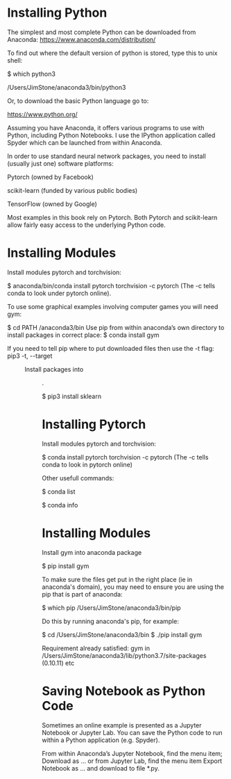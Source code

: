
Installing Python
=================

The simplest and most complete Python can be downloaded from Anaconda:
https://www.anaconda.com/distribution/

To find out where the default version of python is stored, type this to unix shell:

$ which python3

/Users/JimStone/anaconda3/bin/python3

Or, to download the basic Python language go to:

https://www.python.org/

Assuming you have Anaconda, it offers various programs to use with Python, including Python Notebooks.
I use the IPython application called Spyder which can be launched from within Anaconda.

In order to use standard neural network packages, you need to install (usually just one) software platforms:

Pytorch (owned by Facebook)

scikit-learn (funded by various public bodies)

TensorFlow (owned by Google)

Most examples in this book rely on Pytorch.
Both Pytorch and scikit-learn allow fairly easy access to the underlying Python code.

Installing Modules
==============

Install modules pytorch and torchvision:

$ anaconda/bin/conda install pytorch torchvision -c pytorch
(The -c tells conda to look under pytorch online).

To use some graphical examples involving computer games you will need gym:

$ cd PATH  /anaconda3/bin
Use  pip from within anaconda’s own directory to install packages in correct place:
$ conda install gym

If you need to tell pip where to put downloaded files then use the -t flag:
 pip3 -t, --target <dir>          Install packages into <dir>. 

$ pip3 install sklearn




Installing Pytorch
=================

Install modules pytorch and torchvision:

$ conda install pytorch torchvision -c pytorch
(The -c tells conda to look in pytorch online)

Other usefull commands:

$ conda list

$ conda info
 
Installing Modules
==============

Install gym into anaconda package

$ pip install gym

To make sure the files get put in the right place (ie in anaconda's domain), 
you may need to ensure you are using the pip that is part of anaconda:

$ which pip
/Users/JimStone/anaconda3/bin/pip

Do this by running anaconda's pip, for example:

$ cd /Users/JimStone/anaconda3/bin
$ ./pip install gym

Requirement already satisfied: gym in /Users/JimStone/anaconda3/lib/python3.7/site-packages (0.10.11)
etc

Saving Notebook as Python  Code
===========================

Sometimes an online example is presented as a Jupyter Notebook or Jupyter Lab.
You can save the Python code to run within a Python application (e.g. Spyder).

From within Anaconda’s Jupyter Notebook, find the menu item;
	Download as …
or from Jupyter Lab, find the menu item
	Export Notebook as …
and download to file *.py.


